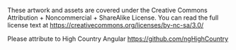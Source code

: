 These artwork and assets are covered under the Creative Commons Attribution + Noncommercial + ShareAlike License. You can read the full license text at https://creativecommons.org/licenses/by-nc-sa/3.0/

Please attribute to High Country Angular <https://github.com/ngHighCountry>
